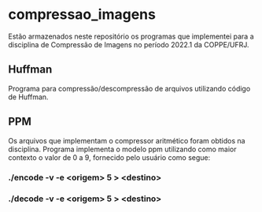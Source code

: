 # compressao_imagens
Estão armazenados neste repositório os programas que implementei para a disciplina de Compressão de Imagens no período 2022.1 da COPPE/UFRJ.

## Huffman
Programa para compressão/descompressão de arquivos utilizando código de Huffman.

## PPM
Os arquivos que implementam o compressor aritmético foram obtidos na disciplina. Programa implementa o modelo ppm utilizando como maior contexto o valor de 0 a 9, fornecido pelo usuário como segue:

### ./encode -v -e \<origem\> 5 > \<destino\>

### ./decode -v -e \<origem\> 5 > \<destino\>
